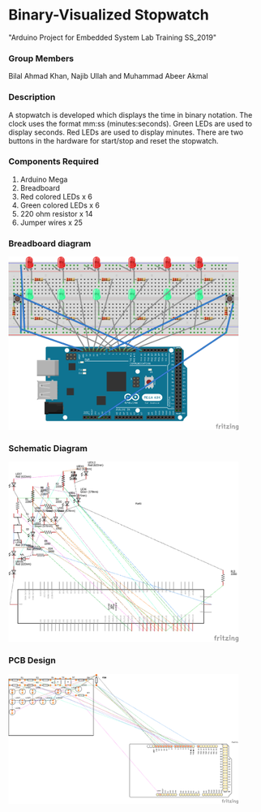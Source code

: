 # Binary-Visualized Stopwatch
"Arduino Project for Embedded System Lab Training SS_2019"

### Group Members
Bilal Ahmad Khan, Najib Ullah and Muhammad Abeer Akmal

### Description
A stopwatch is developed which displays the time in binary notation. The clock uses the format mm:ss (minutes:seconds). Green LEDs are used to display seconds. Red LEDs are used to display minutes. There are two buttons in the hardware for start/stop and reset the stopwatch.

### Components Required
1. Arduino Mega
2. Breadboard
3. Red colored LEDs x 6
4. Green colored LEDs x 6
5. 220 ohm resistor x 14
6. Jumper wires x 25

### Breadboard diagram
<img width="90%" src="images\Stopwatch_breadboard.png">

### Schematic Diagram
<img width="90%" src="images\Stopwatch_schematic.png">

### PCB Design
<img width="90%" src="images\Stopwatch_pcb.png">


